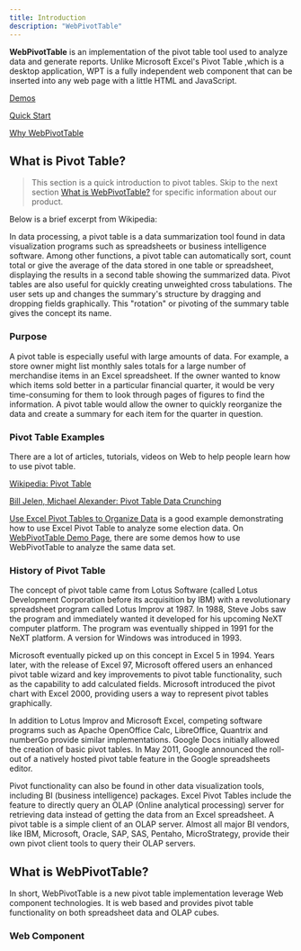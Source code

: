 ```yaml
---
title: Introduction
description: "WebPivotTable"
---
```


__WebPivotTable__ is an implementation of the pivot table tool used to analyze data and generate reports.
Unlike Microsoft Excel's Pivot Table ,which is a desktop application, WPT is a fully independent web component
that can be inserted into any web page with a little HTML and JavaScript.

[Demos](/demo) <br/>

[Quick Start](/doc/quick-start) <br/>

[Why WebPivotTable](/doc/why-webpivottable)


## What is Pivot Table?

> This section is a quick introduction to pivot tables. Skip to the next section [What is WebPivotTable?](#what-is-webpivottable-) for specific information about our product. 

Below is a brief excerpt from Wikipedia:
<p class="Alert Alert--info">
In data processing, a pivot table is a data summarization tool found in data visualization programs such as spreadsheets
or business intelligence software. Among other functions, a pivot table can automatically sort, count total
or give the average of the data stored in one table or spreadsheet, displaying the results in a second table
showing the summarized data. Pivot tables are also useful for quickly creating unweighted cross tabulations.
The user sets up and changes the summary's structure by dragging and dropping fields graphically.
This "rotation" or pivoting of the summary table gives the concept its name.
</p>

### Purpose

A pivot table is especially useful with large amounts of data. For example, a store owner might list monthly sales totals
for a large number of merchandise items in an Excel spreadsheet. If the owner wanted to know which items sold better in a
particular financial quarter, it would be very time-consuming for them to look through pages of figures to find
the information. A pivot table would allow the owner to quickly reorganize the data and create a summary for each item
for the quarter in question.



### Pivot Table Examples

There are a lot of articles, tutorials, videos on Web to help people learn how to use pivot table.

[Wikipedia: Pivot Table](https://en.wikipedia.org/wiki/Pivot_table)

[Bill Jelen, Michael Alexander: Pivot Table Data Crunching](http://www.mrexcel.com/2013books/pvttdc2013book.html)

[Use Excel Pivot Tables to Organize Data](http://www.timeatlas.com/excel-pivot-tables/) 
is a good example demonstrating how to use Excel Pivot Table to analyze some election data.
On [WebPivotTable Demo Page](/demo), there are some demos how to use WebPivotTable to analyze the same data set.
 

### History of Pivot Table

The concept of pivot table came from Lotus Software (called Lotus Development Corporation before its acquisition by IBM)
with a revolutionary spreadsheet program called Lotus Improv at 1987. In 1988, Steve Jobs saw the program and immediately
wanted it developed for his upcoming NeXT computer platform. The program was eventually shipped in 1991 for the NeXT platform.
A version for Windows was introduced in 1993.

Microsoft eventually picked up on this concept in Excel 5 in 1994. Years later, with the release of Excel 97, Microsoft
offered users an enhanced pivot table wizard and key improvements to pivot table functionality, such as the capability
to add calculated fields. Microsoft introduced the pivot chart with Excel 2000, providing users a way to represent pivot
tables graphically.

In addition to Lotus Improv and Microsoft Excel, competing software programs such as Apache OpenOffice Calc, LibreOffice,
Quantrix and numberGo provide similar implementations. Google Docs initially allowed the creation of basic pivot tables.
In May 2011, Google announced the roll-out of a natively hosted pivot table feature in the Google spreadsheets editor.

Pivot functionality can also be found in other data visualization tools, including BI (business intelligence) packages.
Excel Pivot Tables include the feature to directly query an OLAP (Online analytical processing) server for retrieving
data instead of getting the data from an Excel spreadsheet. A pivot table is a simple client of an OLAP server.
Almost all major BI vendors, like IBM, Microsoft, Oracle, SAP, SAS, Pentaho, MicroStrategy, provide their own pivot
client tools to query their OLAP servers.

## What is WebPivotTable?

In short, WebPivotTable is a new pivot table implementation leverage Web component technologies. It is web based and provides pivot
table functionality on both spreadsheet data and OLAP cubes.

### Web Component
